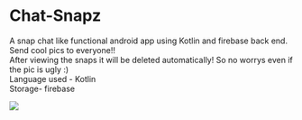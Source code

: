 # Chat-Snapz
A snap chat like functional android app using Kotlin and firebase back end.<br>
 Send cool pics to everyone!! <br>
 After viewing the snaps it will be deleted automatically! So no worrys even if the pic is ugly :)<br>
 Language used - Kotlin<br>
 Storage- firebase<br>

 
![](screenshots/ssgif.gif)

